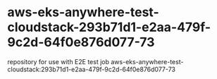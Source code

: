 # aws-eks-anywhere-test-cloudstack-293b71d1-e2aa-479f-9c2d-64f0e876d077-73
repository for use with E2E test job aws-eks-anywhere-test-cloudstack:293b71d1-e2aa-479f-9c2d-64f0e876d077-73
